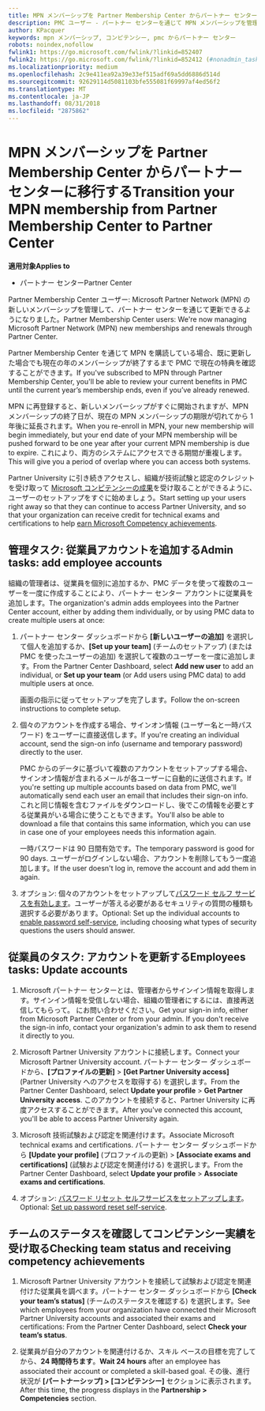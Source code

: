 ```yaml
---
title: MPN メンバーシップを Partner Membership Center からパートナー センターに移行する
description: PMC ユーザー - パートナー センターを通じて MPN メンバーシップを管理できるようになりました。 次の手順に従ってください。
author: KPacquer
keywords: mpn メンバーシップ, コンピテンシー, pmc からパートナー センター
robots: noindex,nofollow
fwlink1: https://go.microsoft.com/fwlink/?linkid=852407
fwlink2: https://go.microsoft.com/fwlink/?linkid=852412 (#nonadmin_tasks)
ms.localizationpriority: medium
ms.openlocfilehash: 2c9e411ea92a39e33ef515adf69a5dd6886d514d
ms.sourcegitcommit: 92629114d5081103bfe555081f69997af4ed56f2
ms.translationtype: MT
ms.contentlocale: ja-JP
ms.lasthandoff: 08/31/2018
ms.locfileid: "2875862"
---
```

# <a name="transition-your-mpn-membership-from-partner-membership-center-to-partner-center"></a><span data-ttu-id="b0b32-105">MPN メンバーシップを Partner Membership Center からパートナー センターに移行する</span><span class="sxs-lookup"><span data-stu-id="b0b32-105">Transition your MPN membership from Partner Membership Center to Partner Center</span></span>

**<span data-ttu-id="b0b32-106">適用対象</span><span class="sxs-lookup"><span data-stu-id="b0b32-106">Applies to</span></span>**
-  <span data-ttu-id="b0b32-107">パートナー センター</span><span class="sxs-lookup"><span data-stu-id="b0b32-107">Partner Center</span></span>

<span data-ttu-id="b0b32-108">Partner Membership Center ユーザー: Microsoft Partner Network (MPN) の新しいメンバーシップを管理して、パートナー センターを通じて更新できるようになりました。</span><span class="sxs-lookup"><span data-stu-id="b0b32-108">Partner Membership Center users: We're now managing Microsoft Partner Network (MPN) new memberships and renewals through Partner Center.</span></span>  

<span data-ttu-id="b0b32-109">Partner Membership Center を通じて MPN を購読している場合、既に更新した場合でも現在の年のメンバーシップが終了するまで PMC で現在の特典を確認することができます。</span><span class="sxs-lookup"><span data-stu-id="b0b32-109">If you've subscribed to MPN through Partner Membership Center, you'll be able to review your current benefits in PMC until the current year’s membership ends, even if you’ve already renewed.</span></span> 

<span data-ttu-id="b0b32-110">MPN に再登録すると、新しいメンバーシップがすぐに開始されますが、MPN メンバーシップの終了日が、現在の MPN メンバーシップの期限が切れてから 1 年後に延長されます。</span><span class="sxs-lookup"><span data-stu-id="b0b32-110">When you re-enroll in MPN, your new membership will begin immediately, but your end date of your MPN membership will be pushed forward to be one year after your current MPN membership is due to expire.</span></span> <span data-ttu-id="b0b32-111">これにより、両方のシステムにアクセスできる期間が重複します。</span><span class="sxs-lookup"><span data-stu-id="b0b32-111">This will give you a period of overlap where you can access both systems.</span></span>

<span data-ttu-id="b0b32-112">Partner University に引き続きアクセスし、組織が技術試験と認定のクレジットを受け取って [Microsoft コンピテンシーの成果](competencies.md)を受け取ることができるように、ユーザーのセットアップをすぐに始めましょう。</span><span class="sxs-lookup"><span data-stu-id="b0b32-112">Start setting up your users right away so that they can continue to access Partner University, and so that your organization can receive credit for technical exams and certifications to help [earn Microsoft Competency achievements](competencies.md).</span></span> 

## <a name="admin-tasks-add-employee-accounts"></a><span data-ttu-id="b0b32-113">管理タスク: 従業員アカウントを追加する</span><span class="sxs-lookup"><span data-stu-id="b0b32-113">Admin tasks: add employee accounts</span></span>

<span data-ttu-id="b0b32-114">組織の管理者は、従業員を個別に追加するか、PMC データを使って複数のユーザーを一度に作成することにより、パートナー センター アカウントに従業員を追加します。</span><span class="sxs-lookup"><span data-stu-id="b0b32-114">The organization's admin adds employees into the Partner Center account, either by adding them individually, or by using PMC data to create multiple users at once:</span></span>

1.  <span data-ttu-id="b0b32-115">パートナー センター ダッシュボードから **[新しいユーザーの追加]** を選択して個人を追加するか、**[Set up your team]** (チームのセットアップ) (または PMC を使ったユーザーの追加) を選択して複数のユーザーを一度に追加します。</span><span class="sxs-lookup"><span data-stu-id="b0b32-115">From the Partner Center Dashboard, select **Add new user** to add an individual, or **Set up your team** (or Add users using PMC data) to add multiple users at once.</span></span>
    
    <span data-ttu-id="b0b32-116">画面の指示に従ってセットアップを完了します。</span><span class="sxs-lookup"><span data-stu-id="b0b32-116">Follow the on-screen instructions to complete setup.</span></span>

2.  <span data-ttu-id="b0b32-117">個々のアカウントを作成する場合、サインオン情報 (ユーザー名と一時パスワード) をユーザーに直接送信します。</span><span class="sxs-lookup"><span data-stu-id="b0b32-117">If you're creating an individual account, send the sign-on info (username and temporary password) directly to the user.</span></span>

    <span data-ttu-id="b0b32-118">PMC からのデータに基づいて複数のアカウントをセットアップする場合、サインオン情報が含まれるメールが各ユーザーに自動的に送信されます。</span><span class="sxs-lookup"><span data-stu-id="b0b32-118">If you're setting up multiple accounts based on data from PMC, we'll automatically send each user an email that includes their sign-on info.</span></span> <span data-ttu-id="b0b32-119">これと同じ情報を含むファイルをダウンロードし、後でこの情報を必要とする従業員がいる場合に使うこともできます。</span><span class="sxs-lookup"><span data-stu-id="b0b32-119">You'll also be able to download a file that contains this same information, which you can use in case one of your employees needs this information again.</span></span>

    <span data-ttu-id="b0b32-120">一時パスワードは 90 日間有効です。</span><span class="sxs-lookup"><span data-stu-id="b0b32-120">The temporary password is good for 90 days.</span></span> <span data-ttu-id="b0b32-121">ユーザーがログインしない場合、アカウントを削除してもう一度追加します。</span><span class="sxs-lookup"><span data-stu-id="b0b32-121">If the user doesn't log in, remove the account and add them in again.</span></span>

3.  <span data-ttu-id="b0b32-122">オプション: 個々のアカウントをセットアップして[パスワード セルフ サービスを有効します](https://docs.microsoft.com/azure/active-directory/active-directory-passwords-getting-started)。ユーザーが答える必要があるセキュリティの質問の種類も選択する必要があります。</span><span class="sxs-lookup"><span data-stu-id="b0b32-122">Optional: Set up the individual accounts to [enable password self-service](https://docs.microsoft.com/azure/active-directory/active-directory-passwords-getting-started), including choosing what types of security questions the users should answer.</span></span> 

## <a href="" id="nonadmin_tasks"></a><span data-ttu-id="b0b32-123">従業員のタスク: アカウントを更新する</span><span class="sxs-lookup"><span data-stu-id="b0b32-123">Employees tasks: Update accounts</span></span>

1.  <span data-ttu-id="b0b32-124">Microsoft パートナー センターとは、管理者からサインイン情報を取得します。サインイン情報を受信しない場合、組織の管理者にするには、直接再送信してもらって。 にお問い合わせください。</span><span class="sxs-lookup"><span data-stu-id="b0b32-124">Get your sign-in info, either from Microsoft Partner Center or from your admin. If you don't receive the sign-in info, contact your organization's admin to ask them to resend it directly to you.</span></span> 

2.  <span data-ttu-id="b0b32-125">Microsoft Partner University アカウントに接続します。</span><span class="sxs-lookup"><span data-stu-id="b0b32-125">Connect your Microsoft Partner University account.</span></span> <span data-ttu-id="b0b32-126">パートナー センター ダッシュボードから、**[プロファイルの更新]** > **[Get Partner University access]** (Partner University へのアクセスを取得する) を選択します。</span><span class="sxs-lookup"><span data-stu-id="b0b32-126">From the Partner Center Dashboard, select **Update your profile** > **Get Partner University access**.</span></span>  <span data-ttu-id="b0b32-127">このアカウントを接続すると、Partner University に再度アクセスすることができます。</span><span class="sxs-lookup"><span data-stu-id="b0b32-127">After you've connected this account, you'll be able to access Partner University again.</span></span>

3.  <span data-ttu-id="b0b32-128">Microsoft 技術試験および認定を関連付けます。</span><span class="sxs-lookup"><span data-stu-id="b0b32-128">Associate Microsoft technical exams and certifications.</span></span> <span data-ttu-id="b0b32-129">パートナー センター ダッシュボードから **[Update your profile]** (プロファイルの更新) > **[Associate exams and certifications]** (試験および認定を関連付ける) を選択します。</span><span class="sxs-lookup"><span data-stu-id="b0b32-129">From the Partner Center Dashboard, select **Update your profile** > **Associate exams and certifications**.</span></span> 

4.  <span data-ttu-id="b0b32-130">オプション: [パスワード リセット セルフサービスをセットアップします](https://docs.microsoft.com/en-us/azure/active-directory/active-directory-passwords-update-your-own-password)。</span><span class="sxs-lookup"><span data-stu-id="b0b32-130">Optional: [Set up password reset self-service](https://docs.microsoft.com/en-us/azure/active-directory/active-directory-passwords-update-your-own-password).</span></span>

## <a name="checking-team-status-and-receiving-competency-achievements"></a><span data-ttu-id="b0b32-131">チームのステータスを確認してコンピテンシー実績を受け取る</span><span class="sxs-lookup"><span data-stu-id="b0b32-131">Checking team status and receiving competency achievements</span></span>

1.  <span data-ttu-id="b0b32-132">Microsoft Partner University アカウントを接続して試験および認定を関連付けた従業員を調べます。パートナー センター ダッシュボードから **[Check your team’s status]** (チームのステータスを確認する) を選択します。</span><span class="sxs-lookup"><span data-stu-id="b0b32-132">See which employees from your organization have connected their Microsoft Partner University accounts and associated their exams and certifications: From the Partner Center Dashboard, select **Check your team’s status**.</span></span>

2.  <span data-ttu-id="b0b32-133">従業員が自分のアカウントを関連付けるか、スキル ベースの目標を完了してから、**24 時間待ちます**。</span><span class="sxs-lookup"><span data-stu-id="b0b32-133">**Wait 24 hours** after an employee has associated their account or completed a skill-based goal.</span></span> <span data-ttu-id="b0b32-134">その後、進行状況が **[パートナーシップ] > [コンピテンシー]** セクションに表示されます。</span><span class="sxs-lookup"><span data-stu-id="b0b32-134">After this time, the progress displays in the  **Partnership > Competencies** section.</span></span>
